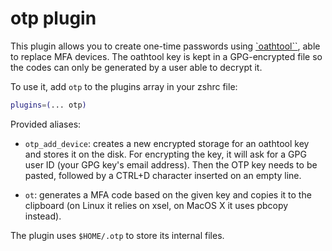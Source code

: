 # otp plugin

This plugin allows you to create one-time passwords using
[`oathtool``](https://www.nongnu.org/oath-toolkit/man-oathtool.html), able to
replace MFA devices. The oathtool key is kept in a GPG-encrypted file so the
codes can only be generated by a user able to decrypt it.

To use it, add `otp` to the plugins array in your zshrc file:

```zsh
plugins=(... otp)
```

Provided aliases:

-   `otp_add_device`: creates a new encrypted storage for an oathtool key and
    stores it on the disk. For encrypting the key, it will ask for a GPG user ID
    (your GPG key's email address). Then the OTP key needs to be pasted,
    followed by a CTRL+D character inserted on an empty line.

-   `ot`: generates a MFA code based on the given key and copies it to the
    clipboard (on Linux it relies on xsel, on MacOS X it uses pbcopy instead).

The plugin uses `$HOME/.otp` to store its internal files.
